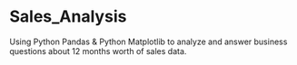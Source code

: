 # Sales_Analysis
Using Python Pandas &amp; Python Matplotlib to analyze and answer business questions about 12 months worth of sales data.

